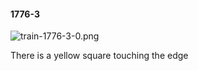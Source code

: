 #### 1776-3
![train-1776-3-0.png](https://github.com/lil-lab/nlvr/raw/master/nlvr/train/images/72/train-1776-3-0.png "train-1776-3-0.png")

There is a yellow square touching the edge
